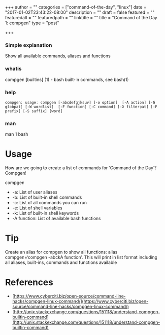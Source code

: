 +++
author = ""
categories = ["command-of-the-day", "linux"]
date = "2017-01-02T23:43:22-08:00"
description = ""
draft = false
featured = ""
featuredalt = ""
featuredpath = ""
linktitle = ""
title = "Command of the Day 1: compgen"
type = "post"

+++
### Simple explanation

Show all available commands, aliases and functions

### whatis

compgen [builtins] (1) - bash built-in commands, see bash(1)

### help

`compgen: usage: compgen [-abcdefgjksuv] [-o option]  [-A action] [-G globpat] [-W wordlist]  [-F function] [-C command] [-X filterpat] [-P prefix] [-S suffix] [word]​`

### man

man 1 bash

# Usage

How are we going to create a list of commands for ‘Command of the Day’? Compgen!

compgen

*   -a: List of user aliases
*   -b: List of built-in shell commands
*   -c: List of all commands you can run
*   -e: List of shell variables
*   -k: List of built-in shell keywords
*   -A function: List of available bash functions

# Tip

Create an alias for compgen to show all functions: alias compgen=‘compgen -abckA function’. This will print in list format including all aliases, built-ins, commands and functions available

# References

*   [https://www.cyberciti.biz/open-source/command-line-hacks/compgen-linux-command/](https://www.cyberciti.biz/open-source/command-line-hacks/compgen-linux-command/)
*   [http://unix.stackexchange.com/questions/151118/understand-compgen-builtin-command](http://unix.stackexchange.com/questions/151118/understand-compgen-builtin-command)